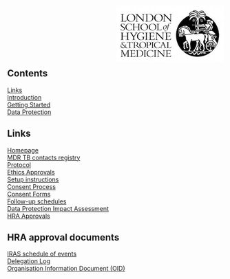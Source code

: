 <img align="right" src="img/lshtm_logo.jpeg">


<br/><br/>
<br/><br/>
<br/><br/>


## Contents 
[Links](#links)  
[Introduction](#intro)   
[Getting Started](#getstarted)  
[Data Protection](#dataprotection)  

## Links <a name="links"></a>
[Homepage](/index.md)   
[MDR TB contacts registry](https://mdrtb-contacts.lshtm.ac.uk/)  
[Protocol](/protocol/MDRTBcontactsRegistry_Protocol.pdf)   
[Ethics Approvals](/ethics.md)  
[Setup instructions](/howto.md)   
[Consent Process](/consent.md)  
[Consent Forms](/consentforms.md)  
[Follow-up schedules](/followup.md)  
[Data Protection Impact Assessment](/DPIA/dpia.pdf)  
[HRA Approvals](HRA_approvals.md)  


## HRA approval documents  


[IRAS schedule of events](/HRA_approval_documents/IRAS_scheduleofevents.xls)  
[Delegation Log](/HRA_approval_documents/MDRTB_CONTACTS_REGISTRY_DELEGATION_LOG.docx)  
[Organisation Information Document (OID)](/HRA_approval_documents/MDRTBcontactsregistry_Organisation_Information_Document.docx)  




